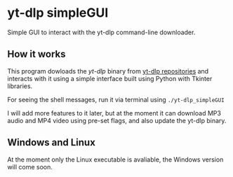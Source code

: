 # yt-dlp simpleGUI
Simple GUI to interact with the yt-dlp command-line downloader.

## How it works
This program dowloads the *yt-dlp* binary from [yt-dlp repositories](https://github.com/yt-dlp/yt-dlp) and interacts with it using a simple interface built using Python with Tkinter libraries.

For seeing the shell messages, run it via terminal using `./yt-dlp_simpleGUI`

I will add more features to it later, but at the moment it can download MP3 audio and MP4 video using pre-set flags, and also update the yt-dlp binary.

## Windows and Linux
At the moment only the Linux executable is avaliable, the Windows version will come soon.
